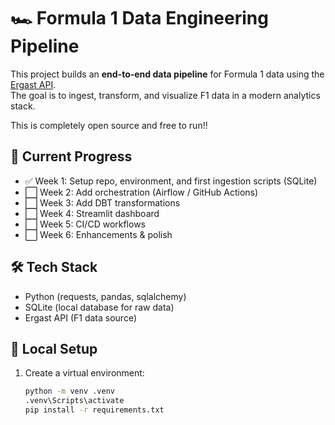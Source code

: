 # 🏎️ Formula 1 Data Engineering Pipeline

This project builds an **end-to-end data pipeline** for Formula 1 data using the [Ergast API](http://ergast.com/mrd/).  
The goal is to ingest, transform, and visualize F1 data in a modern analytics stack.

This is completely open source and free to run!!

## 📂 Current Progress
- ✅ Week 1: Setup repo, environment, and first ingestion scripts (SQLite)
- ⬜ Week 2: Add orchestration (Airflow / GitHub Actions)
- ⬜ Week 3: Add DBT transformations
- ⬜ Week 4: Streamlit dashboard
- ⬜ Week 5: CI/CD workflows
- ⬜ Week 6: Enhancements & polish

## 🛠️ Tech Stack
- Python (requests, pandas, sqlalchemy)
- SQLite (local database for raw data)
- Ergast API (F1 data source)

## 🔧 Local Setup
1. Create a virtual environment:
   ```bash
   python -m venv .venv
   .venv\Scripts\activate
   pip install -r requirements.txt
